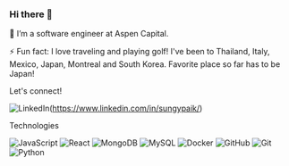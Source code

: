 ### Hi there 👋

🌱 I’m a software engineer at Aspen Capital.

⚡ Fun fact: I love traveling and playing golf! I've been to Thailand, Italy, Mexico, Japan, Montreal and South Korea. Favorite place so far has to be Japan!

Let's connect!

![LinkedIn](https://img.shields.io/badge/linkedin-%230077B5.svg?&&logo=linkedin&logoColor=white)(https://www.linkedin.com/in/sungypaik/)

Technologies

![JavaScript](https://camo.githubusercontent.com/5e1f92d32f3d85774076e291fff71b7bf1412bb3126fda90ffeaee91256a7bf0/68747470733a2f2f696d672e736869656c64732e696f2f62616467652f4a6176615363726970742d4637444631453f266c6f676f3d6a617661736372697074266c6f676f436f6c6f723d626c61636b)
![React](https://camo.githubusercontent.com/6ed08155432e8067723016bff7259abcec0053afc8324e78b2d5081d9a24fd60/68747470733a2f2f696d672e736869656c64732e696f2f62616467652f52656163742d3230323332413f266c6f676f3d7265616374266c6f676f436f6c6f723d363144414642)
![MongoDB](https://camo.githubusercontent.com/5fa4022c22d651eae38457b4a653e04049afdd93b24218f8a6afdaa2fdac5989/68747470733a2f2f696d672e736869656c64732e696f2f62616467652f4d6f6e676f44422d3445413934423f266c6f676f3d6d6f6e676f6462266c6f676f436f6c6f723d7768697465)
![MySQL](https://camo.githubusercontent.com/59c1b3b3527dd959ff8bfaa5873087171e1b9d78924c6f58c019f42bdd136ea1/68747470733a2f2f696d672e736869656c64732e696f2f62616467652f4d7953514c2d3030303030463f266c6f676f3d6d7973716c266c6f676f436f6c6f723d7768697465)
![Docker](https://camo.githubusercontent.com/358aeae77dc974d1992911b2e09fa7e9fe082d22795fa20e39789432f81462a1/68747470733a2f2f696d672e736869656c64732e696f2f62616467652f2d446f636b65722d3436613266313f266c6f676f3d646f636b6572266c6f676f436f6c6f723d7768697465)
![GitHub](https://camo.githubusercontent.com/9a7e52938f08ba8aab9f395df54fbc6a44aaf622101a813481ded826ed6ab2b2/68747470733a2f2f696d672e736869656c64732e696f2f62616467652f4769744875622d3130303030303f266c6f676f3d676974687562266c6f676f436f6c6f723d7768697465)
![Git](https://camo.githubusercontent.com/b984d6590937b85d59f049aae6db057b53716428b67dca353ea94064de2f3a49/68747470733a2f2f696d672e736869656c64732e696f2f62616467652f2d4769742d4630353033323f6c6f676f3d676974266c6f676f436f6c6f723d7768697465)
![Python](https://camo.githubusercontent.com/724dd28a7f4c15f0b5d5b789b674f3073fa709850e2c7a3a47dad3f81ac680f2/68747470733a2f2f696d672e736869656c64732e696f2f62616467652f507974686f6e2d3134333534433f266c6f676f3d707974686f6e266c6f676f436f6c6f723d7768697465)
